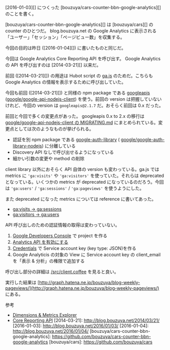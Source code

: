 [2016-01-03][] につくった [bouzuya/cars-counter-bbn-google-analytics][] のことを書く。

[bouzuya/cars-counter-bbn-google-analytics][] は [bouzuya/cars][] の counter のひとつだ。 blog.bouzuya.net の Google Analytics に表示される「ユーザー」「セッション」「ページビュー数」を収集する。

今回の目的は昨日 ([2016-01-04][]) に書いたものと同じだ。

今回は Google Analytics Core Reporting API を呼び出す。 Google Analytics の API を呼び出すのは [2014-03-21][] 以来だ。

前回 ([2014-03-21][]) の用途は Hubot script  の [ga.js](https://github.com/faithcreates/hubot-scripts/blob/25e07fe878a87e98aebac8a86b48435128b2a11b/src/scripts/ga.js) のためだ。こちらも Google Analytics の情報を表示するために呼び出していた。

今回も前回 ([2014-03-21][]) と同様の npm package である  [googleapis](https://www.npmjs.com/package/googleapis) ([google/google-api-nodejs-client](https://github.com/google/google-api-nodejs-client/)) を使う。前回の version は把握していないけれど、今回の version は `googleapis@2.1.7` だ。おそらく前回は 0.x だった。

前回と今回で多くの変更点があった。 googleapis 0.x to 2.x の移行は [google/google-api-nodejs-client の MIGRATING.md](https://github.com/google/google-api-nodejs-client/blob/0a108f601658ee88d471ff443ed237831ea45335/MIGRATING.md) にまとめられている。変更点としては次のようなものが挙げられる。

- 認証を別 npm package である [google-auth-library](https://www.npmjs.com/package/google-auth-library) ( [google/google-auth-library-nodejs](https://github.com/google/google-auth-library-nodejs)) に分離している
- Discovery API なしで呼び出せるようになっている
- 細かい引数の変更や method の削除

client library 以外におそらく API 自体の version も変わっている。ga.js では metrics に `'ga:visits'` や `'ga:visitors'` を使っていた。それらは deprecated となっている。いくつかの metrics が deprecated になっているのだろう。今回は  `'ga:users'` / `'ga:sessions'` / `'ga:pageviews'` を使うようにした。

また deprecated になった metrics については reference に書いてあった。

- [ga:visits -> ga:sessions](https://developers.google.com/analytics/devguides/reporting/core/dimsmets#view=detail&group=session&jump=ga_visits)
- [ga:visitors -> ga:users](https://developers.google.com/analytics/devguides/reporting/core/dimsmets#view=detail&group=user&jump=ga_visitors)

API 呼び出しのための認証情報の取得は変わっていない。

1. [Google Developers Console](https://console.developers.google.com/home/dashboard) で project を作る
2. [Analytics API を有効にする](https://console.developers.google.com/apis/api/analytics/overview)
3. [Credentials](https://console.developers.google.com/apis/credentials) で Service account key (key type: JSON)を作る
4. Google Analyticis の対象の View に Service account key の client_email を「表示 & 分析」の権限で追加する

呼び出し部分の詳細は [/src/client.coffee](https://github.com/bouzuya/cars-counter-bbn-google-analytics/blob/1.0.1/src/client.coffee) を見ると良い。

実行した結果は [http://graph.hatena.ne.jp/bouzuya/blog-weekly-pageviews/](http://graph.hatena.ne.jp/bouzuya/blog-weekly-pageviews/) にある。

参考

- [Dimensions & Metrics Explorer](https://developers.google.com/analytics/devguides/reporting/core/dimsmets)
- [Core Reporting API](https://developers.google.com/analytics/devguides/reporting/core/v3/reference?hl=ja)
[2014-03-21]: http://blog.bouzuya.net/2014/03/21/
[2016-01-03]: http://blog.bouzuya.net/2016/01/03/
[2016-01-04]: http://blog.bouzuya.net/2016/01/04/
[bouzuya/cars-counter-bbn-google-analytics]: https://github.com/bouzuya/cars-counter-bbn-google-analytics
[bouzuya/cars]: https://github.com/bouzuya/cars
